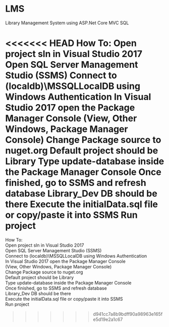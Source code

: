# LMS
Library Management System using ASP.Net Core MVC SQL  
  
<<<<<<< HEAD
How To:
Open project sln in Visual Studio 2017
Open SQL Server Management Studio (SSMS)
Connect to (localdb)\MSSQLLocalDB using Windows Authentication
In Visual Studio 2017 open the Package Manager Console
(View, Other Windows, Package Manager Console)
Change Package source to nuget.org
Default project should be Library
Type update-database inside the Package Manager Console
Once finished, go to SSMS and refresh database
Library_Dev DB should be there
Execute the initialData.sql file or copy/paste it into SSMS
Run project
=======
How To:  
Open project sln in Visual Studio 2017  
Open SQL Server Management Studio (SSMS)    
Connect to (localdb)\\MSSQLLocalDB using Windows Authentication  
In Visual Studio 2017 open the Package Manager Console  
(View, Other Windows, Package Manager Console)  
Change Package source to nuget.org  
Default project should be Library  
Type update-database inside the Package Manager Console  
Once finished, go to SSMS and refresh database  
Library_Dev DB should be there  
Execute the initialData.sql file or copy/paste it into SSMS  
Run project  
>>>>>>> d941cc7a8b9bdff90a98963e165fe5d19e2a1c67
